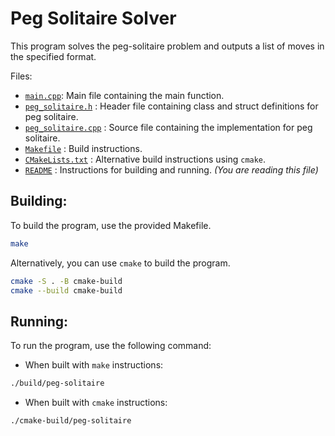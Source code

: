 ﻿Peg Solitaire Solver
====================

This program solves the peg-solitaire problem and outputs a list of moves in the specified format.

Files:
- [`main.cpp`](./src/main.cpp): Main file containing the main function.
- [`peg_solitaire.h`](./include/peg-solitaire.h) : Header file containing class and struct definitions for peg solitaire.
- [`peg_solitaire.cpp`](./src/peg-solitaire.cpp) : Source file containing the implementation for peg solitaire.
- [`Makefile`](Makefile) : Build instructions.
- [`CMakeLists.txt`](CMakeLists.txt) : Alternative build instructions using `cmake`.
- [`README`](README.md) : Instructions for building and running. _(You are reading this file)_

Building:
---------

To build the program, use the provided Makefile.

```bash
make
```

Alternatively, you can use `cmake` to build the program.

```bash
cmake -S . -B cmake-build
cmake --build cmake-build
```

Running:
--------

To run the program, use the following command:

- When built with `make` instructions:
```bash
./build/peg-solitaire
```

- When built with `cmake` instructions:
```bash
./cmake-build/peg-solitaire
```
